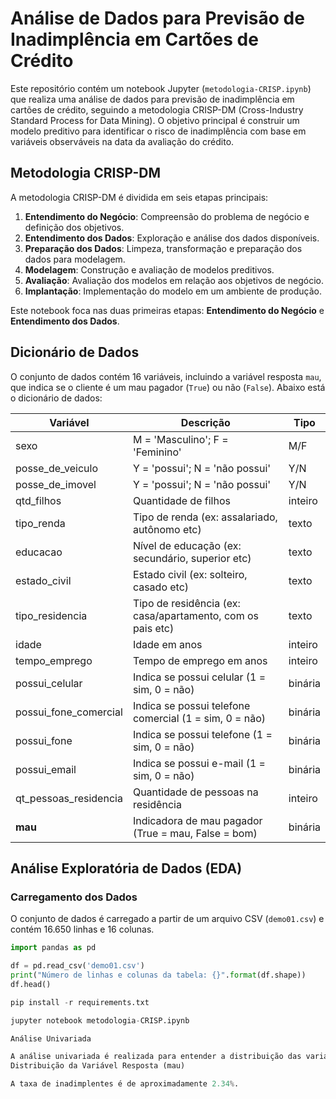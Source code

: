 # Análise de Dados para Previsão de Inadimplência em Cartões de Crédito

Este repositório contém um notebook Jupyter (`metodologia-CRISP.ipynb`) que realiza uma análise de dados para previsão de inadimplência em cartões de crédito, seguindo a metodologia CRISP-DM (Cross-Industry Standard Process for Data Mining). O objetivo principal é construir um modelo preditivo para identificar o risco de inadimplência com base em variáveis observáveis na data da avaliação do crédito.

## Metodologia CRISP-DM

A metodologia CRISP-DM é dividida em seis etapas principais:

1. **Entendimento do Negócio**: Compreensão do problema de negócio e definição dos objetivos.
2. **Entendimento dos Dados**: Exploração e análise dos dados disponíveis.
3. **Preparação dos Dados**: Limpeza, transformação e preparação dos dados para modelagem.
4. **Modelagem**: Construção e avaliação de modelos preditivos.
5. **Avaliação**: Avaliação dos modelos em relação aos objetivos de negócio.
6. **Implantação**: Implementação do modelo em um ambiente de produção.

Este notebook foca nas duas primeiras etapas: **Entendimento do Negócio** e **Entendimento dos Dados**.

## Dicionário de Dados

O conjunto de dados contém 16 variáveis, incluindo a variável resposta `mau`, que indica se o cliente é um mau pagador (`True`) ou não (`False`). Abaixo está o dicionário de dados:

| Variável                | Descrição                                         | Tipo       |
|-------------------------|---------------------------------------------------|------------|
| sexo                    | M = 'Masculino'; F = 'Feminino'                   | M/F        |
| posse_de_veiculo        | Y = 'possui'; N = 'não possui'                    | Y/N        |
| posse_de_imovel         | Y = 'possui'; N = 'não possui'                    | Y/N        |
| qtd_filhos              | Quantidade de filhos                              | inteiro    |
| tipo_renda              | Tipo de renda (ex: assalariado, autônomo etc)     | texto      |
| educacao                | Nível de educação (ex: secundário, superior etc)  | texto      |
| estado_civil            | Estado civil (ex: solteiro, casado etc)           | texto      |
| tipo_residencia         | Tipo de residência (ex: casa/apartamento, com os pais etc) | texto |
| idade                   | Idade em anos                                     | inteiro    |
| tempo_emprego           | Tempo de emprego em anos                          | inteiro    |
| possui_celular          | Indica se possui celular (1 = sim, 0 = não)       | binária    |
| possui_fone_comercial   | Indica se possui telefone comercial (1 = sim, 0 = não) | binária |
| possui_fone             | Indica se possui telefone (1 = sim, 0 = não)      | binária    |
| possui_email            | Indica se possui e-mail (1 = sim, 0 = não)        | binária    |
| qt_pessoas_residencia   | Quantidade de pessoas na residência               | inteiro    |
| **mau**                 | Indicadora de mau pagador (True = mau, False = bom) | binária |

## Análise Exploratória de Dados (EDA)

### Carregamento dos Dados

O conjunto de dados é carregado a partir de um arquivo CSV (`demo01.csv`) e contém 16.650 linhas e 16 colunas.

```python
import pandas as pd

df = pd.read_csv('demo01.csv')
print("Número de linhas e colunas da tabela: {}".format(df.shape))
df.head()

pip install -r requirements.txt

jupyter notebook metodologia-CRISP.ipynb

Análise Univariada

A análise univariada é realizada para entender a distribuição das variáveis. Abaixo estão alguns exemplos de análises:
Distribuição da Variável Resposta (mau)

A taxa de inadimplentes é de aproximadamente 2.34%.
